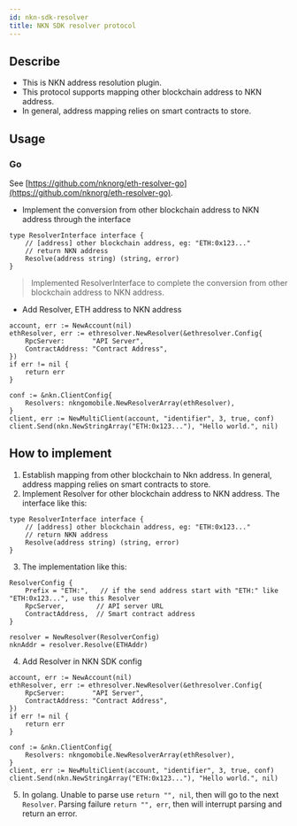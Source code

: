 ```yaml
---
id: nkn-sdk-resolver
title: NKN SDK resolver protocol
---
```


## Describe

* This is NKN address resolution plugin.
* This protocol supports mapping other blockchain address to NKN address.
* In general, address mapping relies on smart contracts to store.

## Usage

### Go
See [https://github.com/nknorg/eth-resolver-go](https://github.com/nknorg/eth-resolver-go).

* Implement the conversion from other blockchain address to NKN address through the interface

```
type ResolverInterface interface {
    // [address] other blockchain address, eg: "ETH:0x123..."
    // return NKN address
	Resolve(address string) (string, error)
}
```
> Implemented ResolverInterface to complete the conversion from other blockchain address to NKN address.

* Add Resolver, ETH address to NKN address
```
account, err := NewAccount(nil)
ethResolver, err := ethresolver.NewResolver(&ethresolver.Config{
    RpcServer:       "API Server",
    ContractAddress: "Contract Address",
})
if err != nil {
    return err
}

conf := &nkn.ClientConfig{
    Resolvers: nkngomobile.NewResolverArray(ethResolver),
}
client, err := NewMultiClient(account, "identifier", 3, true, conf)
client.Send(nkn.NewStringArray("ETH:0x123..."), "Hello world.", nil)
```

## How to implement

1. Establish mapping from other blockchain to Nkn address. In general, address mapping relies on smart contracts to store.
2. Implement Resolver for other blockchain address to NKN address. The interface like this:
```
type ResolverInterface interface {
    // [address] other blockchain address, eg: "ETH:0x123..."
    // return NKN address
	Resolve(address string) (string, error)
}
```
3. The implementation like this:
```
ResolverConfig {
    Prefix = "ETH:",   // if the send address start with "ETH:" like "ETH:0x123...", use this Resolver 
    RpcServer,        // API server URL
    ContractAddress,  // Smart contract address
}

resolver = NewResolver(ResolverConfig)
nknAddr = resolver.Resolve(ETHAddr)
```
4. Add Resolver in NKN SDK config
```
account, err := NewAccount(nil)
ethResolver, err := ethresolver.NewResolver(&ethresolver.Config{
    RpcServer:       "API Server",
    ContractAddress: "Contract Address",
})
if err != nil {
    return err
}

conf := &nkn.ClientConfig{
    Resolvers: nkngomobile.NewResolverArray(ethResolver),
}
client, err := NewMultiClient(account, "identifier", 3, true, conf)
client.Send(nkn.NewStringArray("ETH:0x123..."), "Hello world.", nil)
```
5. In golang. Unable to parse use `return "", nil`, then will go to the next `Resolver`. Parsing failure `return "", err`, then will interrupt parsing and return an error.